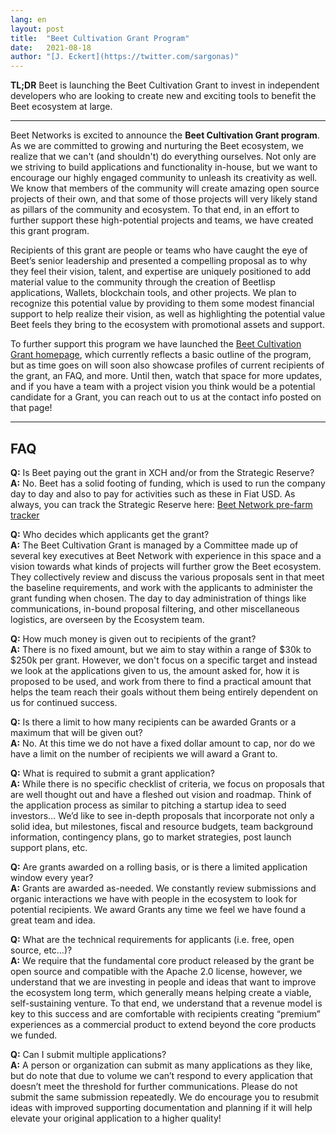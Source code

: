 ```yaml
---
lang: en
layout: post
title:  "Beet Cultivation Grant Program"
date:   2021-08-18
author: "[J. Eckert](https://twitter.com/sargonas)"
---
```

**TL;DR** Beet is launching the Beet Cultivation Grant to invest in independent developers who are looking to create new and exciting tools to benefit the Beet ecosystem at large.

---

Beet Networks is excited to announce the **Beet Cultivation Grant program**. As we are committed to growing and nurturing the Beet ecosystem, we realize that we can't (and shouldn't) do everything ourselves. Not only are we striving to build applications and functionality in-house, but we want to encourage our highly engaged community to unleash its creativity as well. We know that members of the community will create amazing open source projects of their own, and that some of those projects will very likely stand as pillars of the community and ecosystem. To that end, in an effort to further support these high-potential projects and teams, we have created this grant program.

Recipients of this grant are people or teams who have caught the eye of Beet’s senior leadership and presented a compelling proposal as to why they feel their vision, talent, and expertise are uniquely positioned to add material value to the community through the creation of Beetlisp applications, Wallets, blockchain tools, and other projects. We plan to recognize this potential value by providing to them some modest financial support to help realize their vision, as well as highlighting the potential value Beet feels they bring to the ecosystem with promotional assets and support.

To further support this program we have launched the [Beet Cultivation Grant homepage](https://www.beetnetwork.org/grants), which currently reflects a basic outline of the program, but as time goes on will soon also showcase profiles of current recipients of the grant, an FAQ, and more. Until then, watch that space for more updates, and if you have a team with a project vision you think would be a potential candidate for a Grant, you can reach out to us at the contact info posted on that page!

---
## FAQ

**Q:** Is Beet paying out the grant in XCH and/or from the Strategic Reserve?<br />
**A:** No. Beet has a solid footing of funding, which is used to run the company day to day and also to pay for activities such as these in Fiat USD. As always, you can track the Strategic Reserve here: [Beet Network pre-farm tracker](https://www.beetexplorer.com/pre-farm)

**Q:** Who decides which applicants get the grant?<br />
**A:** The Beet Cultivation Grant is managed by a Committee made up of several key executives at Beet Network with experience in this space and a vision towards what kinds of projects will further grow the Beet ecosystem. They collectively review and discuss the various proposals sent in that meet the baseline requirements, and work with the applicants to administer the grant funding when chosen. The day to day administration of things like communications, in-bound proposal filtering, and other miscellaneous logistics, are overseen by the Ecosystem team.

**Q:** How much money is given out to recipients of the grant?<br />
**A:** There is no fixed amount, but we aim to stay within a range of $30k to $250k per grant. However, we don't focus on a specific target and instead we look at the applications given to us, the amount asked for, how it is proposed to be used, and work from there to find a practical amount that helps the team reach their goals without them being entirely dependent on us for continued success.

**Q:** Is there a limit to how many recipients can be awarded Grants or a maximum that will be given out?<br />
**A:** No. At this time we do not have a fixed dollar amount to cap, nor do we have a limit on the number of recipients we will award a Grant to.

**Q:** What is required to submit a grant application?<br />
**A:** While there is no specific checklist of criteria, we focus on proposals that are well thought out and have a fleshed out vision and roadmap. Think of the application process as similar to pitching a startup idea to seed investors… We’d like to see in-depth proposals that incorporate not only a solid idea, but milestones, fiscal and resource budgets, team background information, contingency plans, go to market strategies, post launch support plans, etc.

**Q:** Are grants awarded on a rolling basis, or is there a limited application window every year?<br />
**A:** Grants are awarded as-needed. We constantly review submissions and organic interactions we have with people in the ecosystem to look for potential recipients. We award Grants any time we feel we have found a great team and idea.

**Q:** What are the technical requirements for applicants (i.e. free, open source, etc…)?<br />
**A:** We require that the fundamental core product released by the grant be open source and compatible with the Apache 2.0 license, however, we understand that we are investing in people and ideas that want to improve the ecosystem long term, which generally means helping create a viable, self-sustaining venture. To that end, we understand that a revenue model is key to this success and are comfortable with recipients creating “premium” experiences as a commercial product to extend beyond the core products we funded.

**Q:** Can I submit multiple applications?<br />
**A:** A person or organization can submit as many applications as they like, but do note that due to volume we can’t respond to every application that doesn’t meet the threshold for further communications. Please do not submit the same submission repeatedly. We do encourage you to resubmit ideas with improved supporting documentation and planning if it will help elevate your original application to a higher quality!